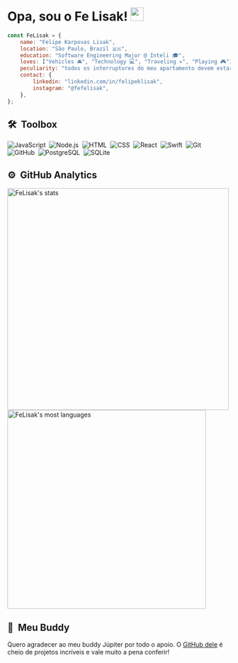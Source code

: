<h1 align="left">Opa, sou o Fe Lisak! <img src="https://raw.githubusercontent.com/kaueMarques/kaueMarques/master/hi.gif" height="30px"></h1>

```js
const FeLisak = {
    name: "Felipe Karpovas Lisak",
    location: "São Paulo, Brazil 🇧🇷",
    education: "Software Engineering Major @ Inteli 🎓",
    loves: ["Vehicles 🚘", "Technology 💻", "Traveling ✈️", "Playing 🎮"],
    peculiarity: "todos os interruptores do meu apartamento devem estar virados para o mesmo lado. Uma pequena obsessão que me ajuda a sentir que tudo está em ordem, como uma forma de organização invisível no meu dia a dia.",
    contact: {
        linkedin: "linkedin.com/in/felipeklisak",
        instagram: "@fefelisak",
    },
};
```

## 🛠 &nbsp;Toolbox

![JavaScript](https://img.shields.io/badge/-JavaScript-05122A?style=flat&logo=javascript)&nbsp;
![Node.js](https://img.shields.io/badge/-Node.js-05122A?style=flat&logo=node.js)&nbsp;
![HTML](https://img.shields.io/badge/-HTML-05122A?style=flat&logo=HTML5)&nbsp;
![CSS](https://img.shields.io/badge/-CSS-05122A?style=flat&logo=CSS3&logoColor=1572B6)&nbsp;
![React](https://img.shields.io/badge/-React-05122A?style=flat&logo=react)&nbsp;
![Swift](https://img.shields.io/badge/-Swift-05122A?style=flat&logo=swift)&nbsp;
![Git](https://img.shields.io/badge/-Git-05122A?style=flat&logo=git)&nbsp;
![GitHub](https://img.shields.io/badge/-GitHub-05122A?style=flat&logo=github)&nbsp;
![PostgreSQL](https://img.shields.io/badge/-PostgreSQL-05122A?style=flat&logo=postgresql)&nbsp;
![SQLite](https://img.shields.io/badge/-SQLite-05122A?style=flat&logo=sqlite)&nbsp;

## ⚙️ &nbsp;GitHub Analytics

<p align="left">
<img width="500em" src="https://github-readme-stats.vercel.app/api?username=FeLisak&show_icons=true&theme=vision-friendly-dark" alt="FeLisak's stats"/>
<img width="448em" src="https://github-readme-stats.vercel.app/api/top-langs/?username=FeLisak&layout=compact&theme=vision-friendly-dark" alt="FeLisak's most languages"/>
</p>

## 🫡 &nbsp;Meu Buddy

Quero agradecer ao meu buddy Júpiter por todo o apoio. O [GitHub dele](https://github.com/Lukovsk) é cheio de projetos incríveis e vale muito a pena conferir!
